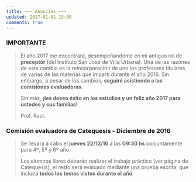 ```yaml
---
title: ~~~ Anuncios ~~~
updated: 2017-01-01 15:00
comments: true
---
```


### IMPORTANTE

> El año 2017 me encontrará, desempeñándome en mi antiguo rol de **preceptor** (del Instituto San José de Villa Urbana). Una de las razones de este cambio es la reincorporación de uno los profesores titulares de varias de las materias que impartí durante el año 2016. 
> Sin embargo, a pesar de los cambios, **seguiré asistiendo a las comisiones evaluadoras**. 
>
> Sin más, **¡les deseo éxito en los estudios y un feliz año 2017 para ustedes y sus familias!**
>
> Prof. Raúl.


### Comisión evaluadora de Catequesis - Diciembre de 2016

> Se llevará a cabo el **jueves 22/12/16** a las **09:30 hs** conjuntamente para 4º, 5º y 6º año. 
> 
> Los alumnos libres deberán realizar el trabajo práctico (ver página de Catequesis), el resto será evaluado mediante una prueba escrita, que incluirá **todos los temas vistos durante el año**. 

